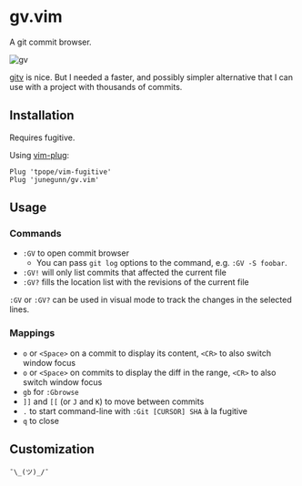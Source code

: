 gv.vim
======

A git commit browser.

![gv](https://cloud.githubusercontent.com/assets/700826/12355378/8bbf0834-bbdf-11e5-9389-1aba7cd1fec1.png)

[gitv](https://github.com/gregsexton/gitv) is nice. But I needed a faster, and
possibly simpler alternative that I can use with a project with thousands of
commits.

Installation
------------

Requires fugitive.

Using [vim-plug](https://github.com/junegunn/vim-plug):

```vim
Plug 'tpope/vim-fugitive'
Plug 'junegunn/gv.vim'
```

Usage
-----

### Commands

- `:GV` to open commit browser
    - You can pass `git log` options to the command, e.g. `:GV -S foobar`.
- `:GV!` will only list commits that affected the current file
- `:GV?` fills the location list with the revisions of the current file

`:GV` or `:GV?` can be used in visual mode to track the changes in the
selected lines.

### Mappings

- `o` or `<Space>` on a commit to display its content, `<CR>` to also
  switch window focus
- `o` or `<Space>` on commits to display the diff in the range, `<CR>` to
  also switch window focus
- `gb` for `:Gbrowse`
- `]]` and `[[` (or `J` and `K`) to move between commits
- `.` to start command-line with `:Git [CURSOR] SHA` à la fugitive
- `q` to close

Customization
-------------

`¯\_(ツ)_/¯`
